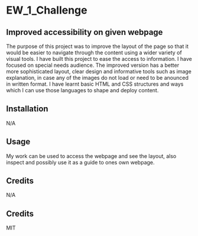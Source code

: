 # EW_1_Challenge

## Improved accessibility on given webpage

The purpose of this project was to improve the layout of the page so that it would be easier to navigate through the content using a wider variety of visual tools. 
I have built this project to ease the access to information. I have focused on special needs audience. 
The improved version has a better more sophisticated layout, clear design and informative tools such as image explanation, in case any of the images do not load or need to be anounced in written format. 
I have learnt basic HTML and CSS structures and ways which I can use those languages to shape and deploy content. 

## Installation 

N/A

## Usage 

My work can be used to access the webpage and see the layout, also inspect and possibly use it as a guide to ones own webpage. 

## Credits 

N/A

## Credits

MIT
